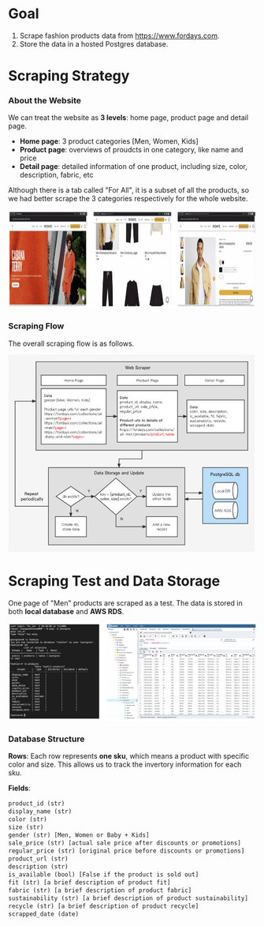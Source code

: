 # Goal
1. Scrape fashion products data from https://www.fordays.com.
2. Store the data in a hosted Postgres database.

# Scraping Strategy
### About the Website


We can treat the website as **3 levels**: home page, product page and detail page. 
- **Home page**: 3 product categories [Men, Women, Kids]
- **Product page**: overviews of proudcts in one category, like name and price
- **Detail page**: detailed information of one product, including size, color, description, fabric, etc

Although there is a tab called "For All", it is a subset of all the products, so we had better scrape the 3 categories respectively for the whole website.

<img src="images/website pages.png" width="1200" height="200">

### Scraping Flow
The overall scraping flow is as follows. 

<img src="images/Scraping Flow.png" width="500" height="400">

# Scraping Test and Data Storage
One page of "Men" products are scraped as a test. The data is stored in both **local database** and **AWS RDS**.

<img src="images/AWS RDS & Local DB.png" width="600" height="200">

### Database Structure
**Rows**: Each row represents **one sku**, which means a product with specific color and size. This allows us to track the invertory information for each sku. 

**Fields**:
```
product_id (str)
display_name (str)
color (str)
size (str)
gender (str) [Men, Women or Baby + Kids]
sale_price (str) [actual sale price after discounts or promotions]
regular_price (str) [original price before discounts or promotions]
product_url (str)
description (str)
is_available (bool) [False if the product is sold out]
fit (str) [a brief description of product fit]
fabric (str) [a brief description of product fabric]
sustainability (str) [a brief description of product sustainability]
recycle (str) [a brief description of product recycle]
scrapped_date (date)
```
